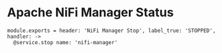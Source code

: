 
# Apache NiFi Manager Status

    module.exports = header: 'NiFi Manager Stop', label_true: 'STOPPED', handler: ->
      @service.stop name: 'nifi-manager'
